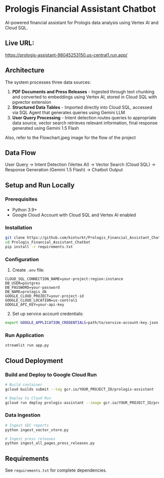 # Prologis Financial Assistant Chatbot

AI-powered financial assistant for Prologis data analysis using Vertex AI and Cloud SQL.

## Live URL:

https://prologis-assistant-98045253150.us-central1.run.app/

## Architecture

The system processes three data sources:

1. **PDF Documents and Press Releases** - Ingested through text chunking and converted to embeddings using Vertex AI, stored in Cloud SQL with pgvector extension
2. **Structured Data Tables** - Imported directly into Cloud SQL, accessed via SQL Agent that generates queries using Gemini LLM
3. **User Query Processing** - Intent detection routes queries to appropriate data source, vector search retrieves relevant information, final response generated using Gemini 1.5 Flash

Also, refer to the Flowchart.jpeg image for the flow of the project

## Data Flow

User Query → Intent Detection (Vertex AI) → Vector Search (Cloud SQL) → Response Generation (Gemini 1.5 Flash) → Chatbot Output

## Setup and Run Locally

### Prerequisites
- Python 3.9+
- Google Cloud Account with Cloud SQL and Vertex AI enabled

### Installation
```bash
git clone https://github.com/kinturkt/Prologis_Financial_Assistant_Chatbot.git
cd Prologis_Financial_Assistant_Chatbot
pip install -r requirements.txt
```

### Configuration
1. Create `.env` file:
```
CLOUD_SQL_CONNECTION_NAME=your-project:region:instance
DB_USER=postgres
DB_PASSWORD=your-password
DB_NAME=prologis_db
GOOGLE_CLOUD_PROJECT=your-project-id
GOOGLE_CLOUD_LOCATION=us-central1
GOOGLE_API_KEY=your-api-key
```

2. Set up service account credentials:
```bash
export GOOGLE_APPLICATION_CREDENTIALS=path/to/service-account-key.json
```

### Run Application
```bash
streamlit run app.py
```

## Cloud Deployment

### Build and Deploy to Google Cloud Run
```bash
# Build container
gcloud builds submit --tag gcr.io/YOUR_PROJECT_ID/prologis-assistant

# Deploy to Cloud Run
gcloud run deploy prologis-assistant --image gcr.io/YOUR_PROJECT_ID/prologis-assistant --platform managed --region us-central1 --allow-unauthenticated --memory=2Gi --set-env-vars="CLOUD_SQL_CONNECTION_NAME=your-connection-name,DB_USER=postgres,DB_PASSWORD=your-password,DB_NAME=prologis_db,GOOGLE_CLOUD_PROJECT=your-project-id,GOOGLE_CLOUD_LOCATION=us-central1,GOOGLE_API_KEY=your-api-key"
```

### Data Ingestion
```bash
# Ingest SEC reports
python ingest_vector_store.py

# Ingest press releases
python ingest_all_pages_press_releases.py
```

## Requirements
See `requirements.txt` for complete dependencies.
